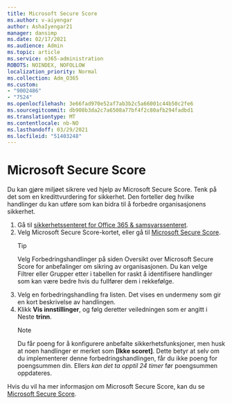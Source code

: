 ```yaml
---
title: Microsoft Secure Score
ms.author: v-aiyengar
author: AshaIyengar21
manager: dansimp
ms.date: 02/17/2021
ms.audience: Admin
ms.topic: article
ms.service: o365-administration
ROBOTS: NOINDEX, NOFOLLOW
localization_priority: Normal
ms.collection: Adm_O365
ms.custom:
- "9002486"
- "7524"
ms.openlocfilehash: 3e66fad970e52af7ab3b2c5a66001c44b50c2fe6
ms.sourcegitcommit: db908b3da2c7a6508a77bf4f2c80afb294fadbd1
ms.translationtype: MT
ms.contentlocale: nb-NO
ms.lasthandoff: 03/29/2021
ms.locfileid: "51403248"
---
```

# <a name="microsoft-secure-score"></a>Microsoft Secure Score

Du kan gjøre miljøet sikrere ved hjelp av Microsoft Secure Score. Tenk på det som en kredittvurdering for sikkerhet. Den forteller deg hvilke handlinger du kan utføre som kan bidra til å forbedre organisasjonens sikkerhet.

1. Gå til [sikkerhetssenteret for Office 365 & samsvarssenteret](https://go.microsoft.com/fwlink/p/?linkid=2077143).
1. Velg Microsoft Secure Score-kortet, eller gå til [Microsoft Secure Score](https://go.microsoft.com/fwlink/?linkid=2099589).
    > [!TIP]
    >  Velg Forbedringshandlinger på siden Oversikt over Microsoft Secure Score for anbefalinger om sikring av organisasjonen. Du kan velge Filtrer eller Grupper etter i tabellen for raskt å identifisere handlinger som kan være bedre hvis du fullfører dem i rekkefølge.
1. Velg en forbedringshandling fra listen. Det vises en undermeny som gir en kort beskrivelse av handlingen.
1. Klikk **Vis innstillinger**, og følg deretter veiledningen som er angitt i Neste **trinn**.
    > [!NOTE]
    > Du får poeng for å konfigurere anbefalte sikkerhetsfunksjoner, men husk at noen handlinger er merket som **[Ikke scoret]**. Dette betyr at selv om du implementerer denne forbedringshandlingen, får du ikke poeng for poengsummen din. Ellers *kan det ta opptil 24 timer* før poengsummen oppdateres.

Hvis du vil ha mer informasjon om Microsoft Secure Score, kan du se [Microsoft Secure Score](https://go.microsoft.com/fwlink/?linkid=2103077).